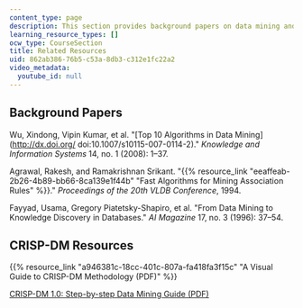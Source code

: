 ```yaml
---
content_type: page
description: This section provides background papers on data mining and CRISP-DM resources.
learning_resource_types: []
ocw_type: CourseSection
title: Related Resources
uid: 862ab386-76b5-c53a-8db3-c312e1fc22a2
video_metadata:
  youtube_id: null
---
```


Background Papers
-----------------

Wu, Xindong, Vipin Kumar, et al. "[Top 10 Algorithms in Data Mining](http://dx.doi.org/ doi:10.1007/s10115-007-0114-2)." _Knowledge and Information Systems_ 14, no. 1 (2008): 1–37.

Agrawal, Rakesh, and Ramakrishnan Srikant. "{{% resource_link "eeaffeab-2b26-4b89-bb66-8ca139e1f44b" "Fast Algorithms for Mining Association Rules" %}}." _Proceedings of the 20th VLDB Conference_, 1994.

Fayyad, Usama, Gregory Piatetsky-Shapiro, et al. "From Data Mining to Knowledge Discovery in Databases." _AI Magazine_ 17, no. 3 (1996): 37–54.

CRISP-DM Resources
------------------

{{% resource_link "a946381c-18cc-401c-807a-fa418fa3f15c" "A Visual Guide to CRISP-DM Methodology (PDF)" %}}

[CRISP-DM 1.0: Step-by-step Data Mining Guide (PDF)](ftp://ftp.software.ibm.com/software/analytics/spss/support/Modeler/Documentation/14/UserManual/CRISP-DM.pdf)